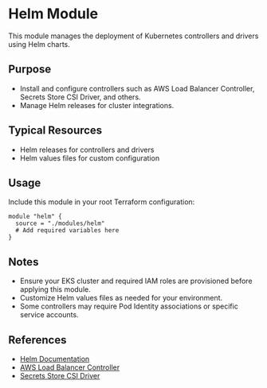 # Helm Module

This module manages the deployment of Kubernetes controllers and drivers using Helm charts.

## Purpose

- Install and configure controllers such as AWS Load Balancer Controller, Secrets Store CSI Driver, and others.
- Manage Helm releases for cluster integrations.

## Typical Resources

- Helm releases for controllers and drivers
- Helm values files for custom configuration

## Usage

Include this module in your root Terraform configuration:

```hcl
module "helm" {
  source = "./modules/helm"
  # Add required variables here
}
```

## Notes

- Ensure your EKS cluster and required IAM roles are provisioned before applying this module.
- Customize Helm values files as needed for your environment.
- Some controllers may require Pod Identity associations or specific service accounts.

## References

- [Helm Documentation](https://helm.sh/docs/)
- [AWS Load Balancer Controller](https://docs.aws.amazon.com/eks/latest/userguide/aws-load-balancer-controller.html)
- [Secrets Store CSI Driver](https://secrets-store-csi-driver.sigs.k8s.io/)